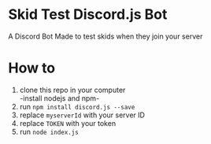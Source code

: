 # Skid Test Discord.js Bot
A Discord Bot Made to test skids when they join your server

# How to
1) clone this repo in your computer <br>
-install nodejs and npm-
2) run `npm install discord.js --save`
3) replace `myserverId` with your server ID
4) replace `TOKEN` with your token
5) run `node index.js`
